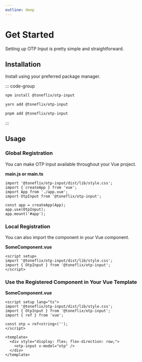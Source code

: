 ```yaml
---
outline: deep
---
```


# Get Started

Setting up OTP Input is pretty simple and straightforward.

## Installation

Install using your preferred package manager.

::: code-group

```bash [npm]
npm install @toneflix/otp-input
```

```bash [yarn]
yarn add @toneflix/otp-input
```

```bash [pnpm]
pnpm add @toneflix/otp-input
```

:::

## Usage

### Global Registration

You can make OTP Input available throughout your Vue project.

**main.js or main.ts**

```js:line-numbers{1,4}
import '@toneflix/otp-input/dist/lib/style.css';
import { createApp } from 'vue';
import App from './app.vue';
import OtpInput from '@toneflix/otp-input';

const app = createApp(App);
app.use(OtpInput);
app.mount('#app');
```

### Local Registration

You can also import the component in your Vue component.

**SomeComponent.vue**

```vue:line-numbers{2,3}
<script setup>
import '@toneflix/otp-input/dist/lib/style.css';
import { OtpInput } from '@toneflix/otp-input';
</script>
```

### Use the Registered Component in Your Vue Template

**SomeComponent.vue**

```vue:line-numbers{2,3}
<script setup lang="ts">
import '@toneflix/otp-input/dist/lib/style.css';
import { OtpInput } from '@toneflix/otp-input';
import { ref } from 'vue';

const otp = ref<string>('');
</script>

<template>
  <div style="display: flex; flex-direction: row;">
    <otp-input v-model="otp" />
  </div>
</template>
```
